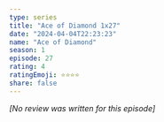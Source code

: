 ```yaml
---
type: series
title: "Ace of Diamond 1x27"
date: "2024-04-04T22:23:23"
name: "Ace of Diamond"
season: 1
episode: 27
rating: 4
ratingEmoji: ⭐️⭐️⭐️⭐️
share: false
---
```


*[No review was written for this episode]*
